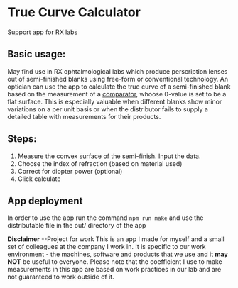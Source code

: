 # True Curve Calculator
Support app for RX labs 

## Basic usage:

May find use in RX ophtalmological labs which produce perscription lenses out of semi-finished blanks using free-form or conventional technology.
An optician can use the app to calculate the true curve of a semi-finished blank based on the measurement of a [comparator](https://en.wikipedia.org/wiki/Digital_comparator), whoose 0-value is set to be a flat surface.
This is especially valuable when different blanks show minor variations on a per unit basis or when the distributor fails to supply a detailed table with measurements for their products.

## Steps:

1. Measure the convex surface of the semi-finish. Input the data.
2. Choose the index of refraction (based on material used)
3. Correct for diopter power (optional)
4. Click calculate

## App deployment

In order to use the app run the command ` npm run make ` and use the distributable file in the out/ directory of the app

**Disclaimer**
--Project for work
This is an app I made for myself and a small set of colleagues at the company I work in. It is specific to our work environment - the machines, software and products that we use and it **may NOT** be useful to everyone. Please note that the coefficient I use to make measurements in this app are based on work practices in our lab and are not guaranteed to work outside of it.
 
